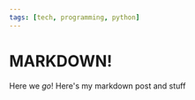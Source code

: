 ```yaml
---
tags: [tech, programming, python]
---
```


# MARKDOWN!

Here we *go*!
Here's my markdown post and stuff
